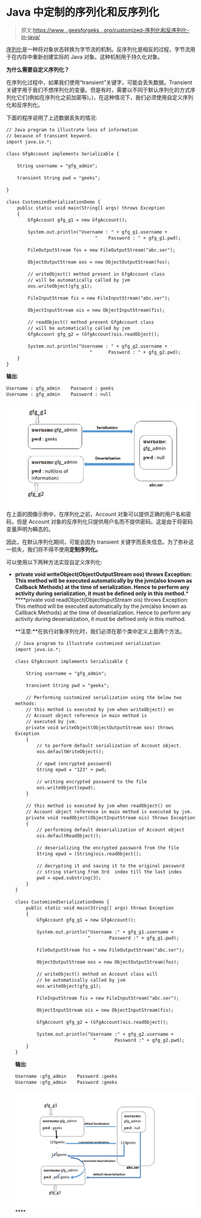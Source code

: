 # Java 中定制的序列化和反序列化

> 原文:[https://www . geesforgeks . org/customized-序列化和反序列化-in-java/](https://www.geeksforgeeks.org/customized-serialization-and-deserialization-in-java/)

[序列化](https://www.geeksforgeeks.org/serialization-in-java/)是一种将对象状态转换为字节流的机制。反序列化是相反的过程，字节流用于在内存中重新创建实际的 Java 对象。这种机制用于持久化对象。

**为什么需要自定义序列化？**

在序列化过程中，如果我们使用“transient”关键字，可能会丢失数据。Transient 关键字用于我们不想序列化的变量。但是有时，需要以不同于默认序列化的方式序列化它们(例如在序列化之前加密等)。)，在这种情况下，我们必须使用自定义序列化和反序列化。

下面的程序说明了上述数据丢失的情况:

```
// Java program to illustrate loss of information
// because of transient keyword.
import java.io.*;

class GfgAccount implements Serializable {

    String username = "gfg_admin";

    transient String pwd = "geeks";

}

class CustomizedSerializationDemo {
    public static void main(String[] args) throws Exception
    {
        GfgAccount gfg_g1 = new GfgAccount();

        System.out.println("Username : " + gfg_g1.username + 
                                 "    Password : " + gfg_g1.pwd);

        FileOutputStream fos = new FileOutputStream("abc.ser");

        ObjectOutputStream oos = new ObjectOutputStream(fos);

        // writeObject() method present in GfgAccount class
        // will be automatically called by jvm
        oos.writeObject(gfg_g1);

        FileInputStream fis = new FileInputStream("abc.ser");

        ObjectInputStream ois = new ObjectInputStream(fis);

        // readObject() method present GfgAccount class
        // will be automatically called by jvm
        GfgAccount gfg_g2 = (GfgAccount)ois.readObject();

        System.out.println("Username : " + gfg_g2.username + 
                               "      Password : " + gfg_g2.pwd);
    }
}
```

**输出**:

```
Username : gfg_admin    Password : geeks
Username : gfg_admin    Password : null

```

![Diagram to show the loss of information:](img/6e8569f6b961745aa07b9055eaa1cd52.png)
在上面的图像示例中，在序列化之前，Account 对象可以提供正确的用户名和密码，但是 Account 对象的反序列化只提供用户名而不提供密码。这是由于将密码变量声明为瞬态的。

因此，在默认序列化期间，可能会因为 transient 关键字而丢失信息。为了弥补这一损失，我们将不得不使用**定制序列化。**

可以使用以下两种方法实现自定义序列化:

*   **private void writeObject(ObjectOutputStream oos) throws Exception: This method will be executed automatically by the jvm(also known as Callback Methods) at the time of serialization. Hence to perform any activity during serialization, it must be defined only in this method.***   ****private void readObject(ObjectInputStream ois) throws Exception: This method will be executed automatically by the jvm(also known as Callback Methods) at the time of deserialization. Hence to perform any activity during deserialization, it must be defined only in this method.

    **注意:**在执行对象序列化时，我们必须在那个类中定义上面两个方法。

    ```
    // Java program to illustrate customized serialization
    import java.io.*;

    class GfgAccount implements Serializable {

        String username = "gfg_admin";

        transient String pwd = "geeks";

        // Performing customized serialization using the below two methods:
        // this method is executed by jvm when writeObject() on
        // Account object reference in main method is
        // executed by jvm.
        private void writeObject(ObjectOutputStream oos) throws Exception
        {
            // to perform default serialization of Account object.
            oos.defaultWriteObject();

            // epwd (encrypted password)
            String epwd = "123" + pwd;

            // writing encrypted password to the file
            oos.writeObject(epwd);
        }

        // this method is executed by jvm when readObject() on
        // Account object reference in main method is executed by jvm.
        private void readObject(ObjectInputStream ois) throws Exception
        {
            // performing default deserialization of Account object
            ois.defaultReadObject();

            // deserializing the encrypted password from the file
            String epwd = (String)ois.readObject();

            // decrypting it and saving it to the original password
            // string starting from 3rd  index till the last index
            pwd = epwd.substring(3);
        }
    }

    class CustomizedSerializationDemo {
        public static void main(String[] args) throws Exception
        {
            GfgAccount gfg_g1 = new GfgAccount();

            System.out.println("Username :" + gfg_g1.username +
                               "       Password :" + gfg_g1.pwd);

            FileOutputStream fos = new FileOutputStream("abc.ser");

            ObjectOutputStream oos = new ObjectOutputStream(fos);

            // writeObject() method on Account class will
            // be automatically called by jvm
            oos.writeObject(gfg_g1);

            FileInputStream fis = new FileInputStream("abc.ser");

            ObjectInputStream ois = new ObjectInputStream(fis);

            GfgAccount gfg_g2 = (GfgAccount)ois.readObject();

            System.out.println("Username :" + gfg_g2.username + 
                                 "       Password :" + gfg_g2.pwd);
        }
    }
    ```

    **输出**:

    ```
    Username :gfg_admin    Password :geeks
    Username :gfg_admin    Password :geeks

    ```

    ![Diagram to show customized serialization:](img/c0a04327a449742f42d8c139a69d0a5d.png)****